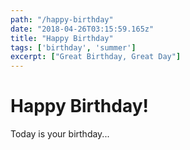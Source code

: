 ```yaml
---
path: "/happy-birthday"
date: "2018-04-26T03:15:59.165z"
title: "Happy Birthday"
tags: ['birthday', 'summer']
excerpt: ["Great Birthday, Great Day"]
---
```


# Happy Birthday!

Today is your birthday...
